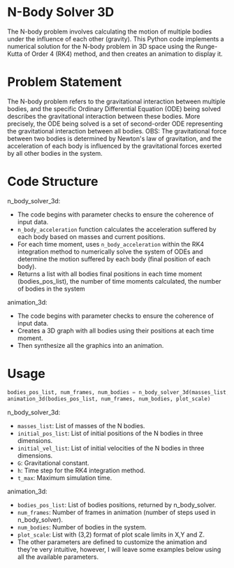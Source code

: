 # N-Body Solver 3D
The N-body problem involves calculating the motion of multiple bodies under the influence of each other (gravity). This Python code implements a numerical solution for the N-body problem in 3D space using the Runge-Kutta of Order 4 (RK4) method, and then creates an animation to display it. 

# Problem Statement
The N-body problem refers to the gravitational interaction between multiple bodies, and the specific Ordinary Differential Equation (ODE) being solved describes the gravitational interaction between these bodies. More precisely, the ODE being solved is a set of second-order ODE representing the gravitational interaction between all bodies. 
OBS: The gravitational force between two bodies is determined by Newton's law of gravitation, and the acceleration of each body is influenced by the gravitational forces exerted by all other bodies in the system.

# Code Structure
n_body_solver_3d:
* The code begins with parameter checks to ensure the coherence of input data.
* `n_body_acceleration` function calculates the acceleration suffered by each body based on masses and current positions.
* For each time moment, uses `n_body_acceleration` within the RK4 integration method to numerically solve the system of ODEs and determine the motion suffered by each body (final position of each body).
* Returns a list with all bodies final positions in each time moment (bodies_pos_list), the number of time moments calculated, the number of bodies in the system 

animation_3d:
* The code begins with parameter checks to ensure the coherence of input data.
* Creates a 3D graph with all bodies using their positions at each time moment.
* Then synthesize all the graphics into an animation.

# Usage
```python
bodies_pos_list, num_frames, num_bodies = n_body_solver_3d(masses_list, initial_pos_list, initial_vel_list, G, h, t_max)
animation_3d(bodies_pos_list, num_frames, num_bodies, plot_scale)
```

n_body_solver_3d:
* `masses_list`: List of masses of the N bodies.
* `initial_pos_list`: List of initial positions of the N bodies in three dimensions.
* `initial_vel_list`: List of initial velocities of the N bodies in three dimensions.
* `G`: Gravitational constant.
* `h`: Time step for the RK4 integration method.
* `t_max`: Maximum simulation time.

animation_3d:
* `bodies_pos_list`: List of bodies positions, returned by n_body_solver.
* `num_frames`: Number of frames in animation (number of steps used in n_body_solver).
* `num_bodies`: Number of bodies in the system.
* `plot_scale`: List with (3,2) format of plot scale limits in X,Y and Z.
* The other parameters are defined to customize the animation and they're very intuitive, however, I will leave some examples below using all the available parameters.
